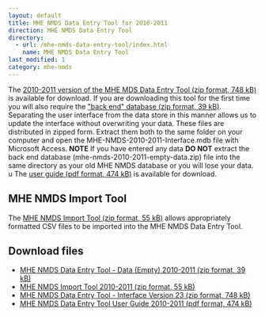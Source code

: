 ```yaml
---
layout: default
title: MHE NMDS Data Entry Tool for 2010-2011
direction: MHE NMDS Data Entry Tool
directory:
  - url: /mhe-nmds-data-entry-tool/index.html
    name: MHE NMDS Data Entry Tool
last_modified: 1
category: mhe-nmds
---
```


The [2010-2011 version of the MHE MDS Data Entry Tool (zip format, 748 kB)][interface-href] is available for download.
If you are downloading this tool for the first time you will also require the ["back end" database (zip format, 39 kB)][emptydata-href]. Separating the user interface from the data store in this manner allows us to update the interface without overwriting your data.
These files are distributed in zipped form. Extract them both to the same folder on your computer and open the MHE-NMDS-2010-2011-Interface.mdb file with Microsoft Access.
**NOTE** If you have entered any data **DO NOT** extract the back end database (mhe-nmds-2010-2011-empty-data.zip) file into the same directory as your old MHE NMDS database or you will lose your data.
u
The [user guide (pdf format, 474 kB)][userguide-href] is available for download.
## MHE NMDS Import Tool
The [MHE NMDS Import Tool (zip format, 55 kB)][importer-href] allows appropriately formatted CSV files to be imported into the MHE NMDS Data Entry Tool.
## Download files
* [MHE NMDS Data Entry Tool - Data (Empty) 2010-2011 (zip format, 39 kB)][emptydata-href]
* [MHE NMDS Import Tool 2010-2011 (zip format, 55 kB)][importer-href]
* [MHE NMDS Data Entry Tool - Interface Version 23 (zip format, 748 kB)][interface-href]
* [MHE NMDS Data Entry Tool User Guide 2010-2011 (pdf format, 474 kB)][userguide-href]

[interface-href]: /site/assets/files/1013/mhe-nmds-2010-2011-interface.zip
[emptydata-href]: /site/assets/files/1013/mhe-nmds-2010-2011-empty-data.zip
[userguide-href]: /site/assets/files/1013/mhe-nmds-2010-2011-de-tool-user-guide.pdf
[importer-href]: /site/assets/files/1013/mhe-nmds-2010-2011-importer.zip
